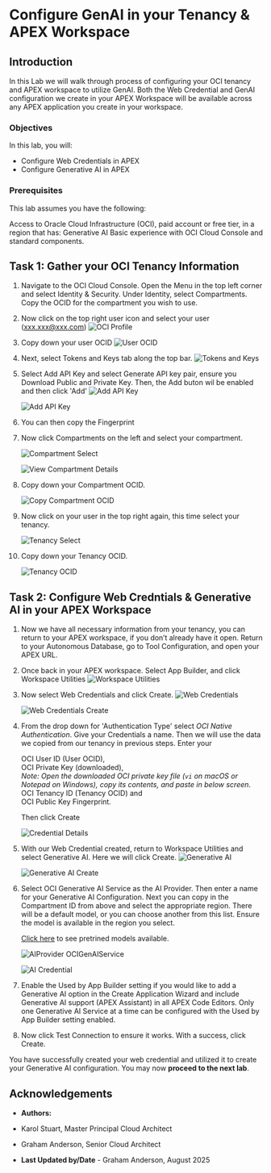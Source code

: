 # Configure GenAI in your Tenancy & APEX Workspace

## Introduction

In this Lab we will walk through process of configuring your OCI tenancy and APEX workspace to utilize GenAI. Both the Web Credential and GenAI configuration we create in your APEX Workspace will be available across any APEX application you create in your workspace. 


### Objectives

In this lab, you will:
* Configure Web Credentials in APEX
* Configure Generative AI in APEX

### Prerequisites

This lab assumes you have the following:

Access to Oracle Cloud Infrastructure (OCI), paid account or free tier, in a region that has:
Generative AI
Basic experience with OCI Cloud Console and standard components.

## Task 1: Gather your OCI Tenancy Information

1. Navigate to the OCI Cloud Console. Open the Menu in the top left corner and select Identity & Security. Under Identity, select Compartments. Copy the OCID for the compartment you wish to use. 

2. Now click on the top right user icon and select your user (xxx.xxx@xxx.com)
    ![OCI Profile](./images/ociProfile.png  "OCI Profile Page")

3. Copy down your user OCID
    ![User OCID](./images/userOCID.png  "")

4. Next, select Tokens and Keys tab along the top bar.
    ![Tokens and Keys](./images/tokensAndKeys.png  "")

5. Select Add API Key and select Generate API key pair, ensure you Download Public and Private Key. Then, the Add buton wil be enabled and then click 'Add'
    ![Add API Key](./images/addAPIKey.png  "")

    ![Add API Key](./images/downloadAPIKey.png  "")

6. You can then copy the Fingerprint 

7. Now click Compartments on the left and select your compartment. 

    ![Compartment Select](./images/selectCompartment.png  "")

    ![View Compartment Details](./images/viewCompartmentDetails.png  "")

8. Copy down your Compartment OCID.

    ![Copy Compartment OCID](./images/copyCompartmentOCID.png  "")

9. Now click on your user in the top right again, this time select your tenancy. 

    ![Tenancy Select](./images/tenancy.png  "")
10. Copy down your Tenancy OCID.

    ![Tenancy OCID](./images/tenancyOCID.png  "")

## Task 2: Configure Web Credntials & Generative AI in your APEX Workspace

1. Now we have all necessary information from your tenancy, you can return to your APEX workspace, if you don’t already have it open. Return to your Autonomous Database, go to Tool Configuration, and open your APEX URL. 

2. Once back in your APEX workspace. Select App Builder, and click Workspace Utilities
    ![Workspace Utilities](./images/workspaceUtilities.png  "")

3. Now select Web Credentials and click Create.
    ![Web Credentials](./images/webCredentials.png  "")

    ![Web Credentials Create](./images/webcredentialsCreate.png  "")

4. From the drop down for 'Authentication Type' select *OCI Native Authentication*. Give your Credentials a name. Then we will use the data we copied from our tenancy in previous steps. Enter your

    OCI User ID (User OCID),  
    OCI Private Key (downloaded),  
    *Note: Open the downloaded OCI private key file (`vi` on macOS or Notepad on Windows), copy its contents, and paste in below screen*.  
    OCI Tenancy ID (Tenancy OCID) and  
    OCI Public Key Fingerprint.  


    Then click Create

   ![Credential Details](./images/credentialDetails.png  "")

5. With our Web Credential created, return to Workspace Utilities and select Generative AI. Here we will click Create.
   ![Generative AI](./images/generativeAI.png  "")

   ![Generative AI Create](./images/generativeAICreate.png  "")

6. Select OCI Generative AI Service as the AI Provider. Then enter a name for your Generative AI Configuration. Next you can copy in the Compartment ID from above and select the appropriate region. There will be a default model, or you can choose another from this list. Ensure the model is available in the region you select.

    [Click here](https://docs.oracle.com/en-us/iaas/Content/generative-ai/pretrained-models.htm) to see pretrined models available.


    ![AIProvider OCIGenAIService](./images/aiProviderOCIGenAIService.png  "")

    ![AI Credential](./images/aiCredential.png  "")

7. Enable the Used by App Builder setting if you would like to add a Generative AI option in the Create Application Wizard and include Generative AI support (APEX Assistant) in all APEX Code Editors. Only one Generative AI Service at a time can be configured with the Used by App Builder setting enabled. 

8. Now click Test Connection to ensure it works. With a success, click Create.

You have successfully created your web credential and utilized it to create your Generative AI configuration. You may now **proceed to the next lab**.

## Acknowledgements

* **Authors:**
* Karol Stuart, Master Principal Cloud Architect 
* Graham Anderson, Senior Cloud Architect 

* **Last Updated by/Date** - Graham Anderson, August 2025